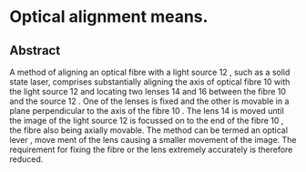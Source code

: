 # Optical alignment means.

## Abstract
A method of aligning an optical fibre with a light source 12 , such as a solid state laser, comprises substantially aligning the axis of optical fibre 10 with the light source 12 and locating two lenses 14 and 16 between the fibre 10 and the source 12 . One of the lenses is fixed and the other is movable in a plane perpendicular to the axis of the fibre 10 . The lens 14 is moved until the image of the light source 12 is focussed on to the end of the fibre 10 , the fibre also being axially movable. The method can be termed an optical lever , move ment of the lens causing a smaller movement of the image. The requirement for fixing the fibre or the lens extremely accurately is therefore reduced.
